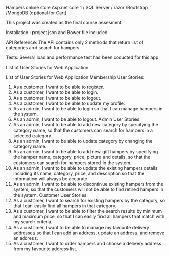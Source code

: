 Hampers online store Asp.net core 1 / SQL Server / razor /Bootstrap /MongoDB (optional for Cart)


This project was created as the final course assesment.

Installation : project.json and Bower file included

API Reference: The API contains only 2 methods that return list of categories and search for hampers

Tests: Several load and performance test has been coducted for this app.

List of User Stories for Web Application

List of User Stories for Web Application
Membership User Stories:
1. As a customer, I want to be able to register.
2. As a customer, I want to be able to login.
3. As a customer, I want to be able to logout.
4. As a customer, I want to be able to update my profile.
5. As an admin, I want to be able to login so that I can manage hampers in the system.
6. As an admin, I want to be able to logout.
Admin User Stories:
7. As an admin, I want to be able to add new category by specifying the category name, so
that the customers can search for hampers in a selected category.
8. As an admin, I want to be able to update category by changing the category name.
9. As an admin, I want to be able to add new gift hampers by specifying the hamper name,
category, price, picture and details, so that the customers can search for hampers stored in
the system.
10. As an admin, I want to be able to update the existing hampers details including its name,
category, price, and description so that the information will always be accurate.
11. As an admin, I want to be able to discontinue existing hampers from the system, so that the
customers will not be able to find retired hampers in the system.
Customer User Stories:
12. As a customer, I want to search for existing hampers by the category, so that I can easily
find all hampers in that category.
13. As a customer, I want to be able to filter the search results by minimum and maximum price,
so that I can easily find all hampers that match with my search criteria.
14. As a customer, I want to be able to manage my favourite delivery addresses so that I can
add an address, update an address, and remove an address.
15. As a customer, I want to order hampers and choose a delivery address from my favourite
address list. 
